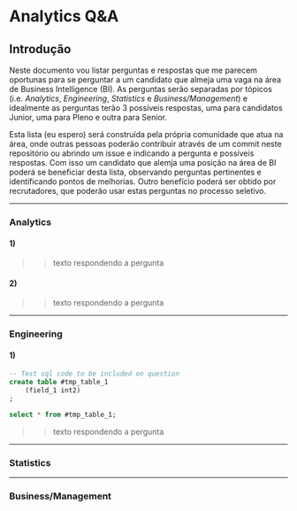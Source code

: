 # Analytics Q&A

## Introdução

Neste documento vou listar perguntas e respostas que me parecem oportunas para se
perguntar a um candidato que almeja uma vaga na área de Business Intelligence (BI). As
perguntas serão separadas por tópicos (i.e. *Analytics*, *Engineering*, *Statistics* e
*Business/Management*) e idealmente as perguntas terão 3 possíveis respostas, uma para
candidatos Junior, uma para Pleno e outra para Senior.

Esta lista (eu espero) será construída pela própria comunidade que atua na área,
onde outras pessoas poderão contribuir através de um commit neste repositório ou
abrindo um issue e indicando a pergunta e possíveis respostas. Com isso um candidato que
alemja uma posição na área de BI poderá se beneficiar desta lista, observando
perguntas pertinentes e identificando pontos de melhorias. Outro benefício poderá ser
obtido por recrutadores, que poderão usar estas perguntas no processo seletivo.

--------------------------------------------------------------------------------------------

### Analytics

#### 1)

>> texto respondendo a pergunta

#### 2)

>> texto respondendo a pergunta

--------------------------------------------------------------------------------------------

### Engineering

#### 1)

```sql
-- Test sql code to be included on question
create table #tmp_table_1
    (field_1 int2)
;

select * from #tmp_table_1;
```

>> texto respondendo a pergunta

--------------------------------------------------------------------------------------------

### Statistics


--------------------------------------------------------------------------------------------

### Business/Management
